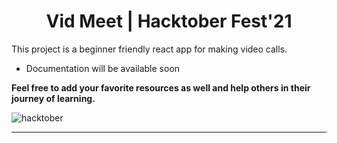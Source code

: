 <h1 style="text-align: center">Vid Meet | Hacktober Fest'21</h1>
This project is a beginner friendly react app for making video calls.

* Documentation will be available soon

**Feel free to add your favorite resources as well and help others in their journey of learning.**

![hacktober](https://user-images.githubusercontent.com/75828535/135512433-5f19baa7-4866-4a45-a852-3f0392c2728c.png)


<hr/>

